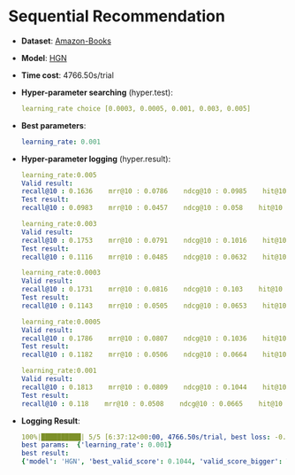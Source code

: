 # Sequential Recommendation

- **Dataset**: [Amazon-Books](../../md/amazon-books_seq.md)

- **Model**: [HGN](https://recbole.io/docs/user_guide/model/sequential/hgn.html)

- **Time cost**: 4766.50s/trial

- **Hyper-parameter searching** (hyper.test):

  ```yaml
  learning_rate choice [0.0003, 0.0005, 0.001, 0.003, 0.005]
  ```

- **Best parameters**:

  ```yaml
  learning_rate: 0.001
  ```

- **Hyper-parameter logging** (hyper.result):

  ```yaml
  learning_rate:0.005
  Valid result:
  recall@10 : 0.1636    mrr@10 : 0.0786    ndcg@10 : 0.0985    hit@10 : 0.1636    precision@10 : 0.0164
  Test result:
  recall@10 : 0.0983    mrr@10 : 0.0457    ndcg@10 : 0.058    hit@10 : 0.0983    precision@10 : 0.0098

  learning_rate:0.003
  Valid result:
  recall@10 : 0.1753    mrr@10 : 0.0791    ndcg@10 : 0.1016    hit@10 : 0.1753    precision@10 : 0.0175
  Test result:
  recall@10 : 0.1116    mrr@10 : 0.0485    ndcg@10 : 0.0632    hit@10 : 0.1116    precision@10 : 0.0112

  learning_rate:0.0003
  Valid result:
  recall@10 : 0.1731    mrr@10 : 0.0816    ndcg@10 : 0.103    hit@10 : 0.1731    precision@10 : 0.0173
  Test result:
  recall@10 : 0.1143    mrr@10 : 0.0505    ndcg@10 : 0.0653    hit@10 : 0.1143    precision@10 : 0.0114

  learning_rate:0.0005
  Valid result:
  recall@10 : 0.1786    mrr@10 : 0.0807    ndcg@10 : 0.1036    hit@10 : 0.1786    precision@10 : 0.0179
  Test result:
  recall@10 : 0.1182    mrr@10 : 0.0506    ndcg@10 : 0.0664    hit@10 : 0.1182    precision@10 : 0.0118

  learning_rate:0.001
  Valid result:
  recall@10 : 0.1813    mrr@10 : 0.0809    ndcg@10 : 0.1044    hit@10 : 0.1813    precision@10 : 0.0181
  Test result:
  recall@10 : 0.118    mrr@10 : 0.0508    ndcg@10 : 0.0665    hit@10 : 0.118    precision@10 : 0.0118
  ```

- **Logging Result**:

  ```yaml
  100%|██████████| 5/5 [6:37:12<00:00, 4766.50s/trial, best loss: -0.1044]
  best params:  {'learning_rate': 0.001}
  best result: 
  {'model': 'HGN', 'best_valid_score': 0.1044, 'valid_score_bigger': True, 'best_valid_result': OrderedDict([('recall@10', 0.1813), ('mrr@10', 0.0809), ('ndcg@10', 0.1044), ('hit@10', 0.1813), ('precision@10', 0.0181)]), 'test_result': OrderedDict([('recall@10', 0.118), ('mrr@10', 0.0508), ('ndcg@10', 0.0665), ('hit@10', 0.118), ('precision@10', 0.0118)])}
  ```

